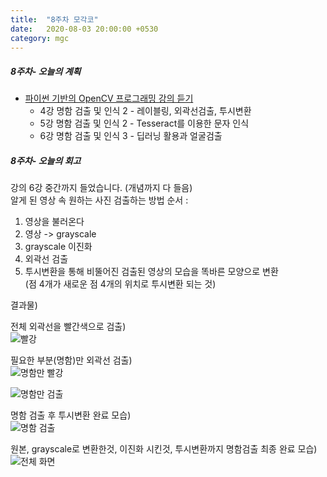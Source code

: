 ```yaml
---
title:  "8주차 모각코"
date:   2020-08-03 20:00:00 +0530
category: mgc
---
```



##### 8주차- 오늘의 계획
- [파이썬 기반의 OpenCV 프로그래밍 강의 듣기](https://tacademy.skplanet.com/live/player/onlineLectureDetail.action?seq=179)  
  + 4강 명함 검출 및 인식 2 - 레이블링, 외곽선검출, 투시변환  
  + 5강 명함 검출 및 인식 2 - Tesseract를 이용한 문자 인식  
  + 6강 명함 검출 및 인식 3 - 딥러닝 활용과 얼굴검출  


##### 8주차- 오늘의 회고
  강의 6강 중간까지 들었습니다. (개념까지 다 들음)  
  알게 된 영상 속 원하는 사진 검출하는 방법 순서 :    
  1. 영상을 불러온다
  2. 영상 -> grayscale
  3. grayscale 이진화
  4. 외곽선 검출
  5. 투시변환을 통해 비뚤어진 검출된 영상의 모습을 똑바른 모양으로 변환  
     (점 4개가 새로운 점 4개의 위치로 투시변환 되는 것)   
     
     
결과물)  

전체 외곽선을 빨간색으로 검출)    
![빨강](https://user-images.githubusercontent.com/26339800/89191900-8c359800-d5de-11ea-96a0-741a9d11f063.JPG)    

필요한 부분(명함)만 외곽선 검출)  
![명함만 빨강](https://user-images.githubusercontent.com/26339800/89191891-89d33e00-d5de-11ea-82dd-31eb3d26dbd5.JPG)    

![명함만 검출](https://user-images.githubusercontent.com/26339800/89191893-8b046b00-d5de-11ea-95b8-6d71e1077b3c.JPG)  

명함 검출 후 투시변환 완료 모습)  
![명함 검출](https://user-images.githubusercontent.com/26339800/89191895-8b9d0180-d5de-11ea-9c1a-52beb8ed19b0.JPG)      

원본, grayscale로 변환한것, 이진화 시킨것, 투시변환까지 명함검출 최종 완료 모습)  
![전체 화면](https://user-images.githubusercontent.com/26339800/89191918-922b7900-d5de-11ea-96d0-58ffd1e5e926.png)    

  
 
  
  
  
